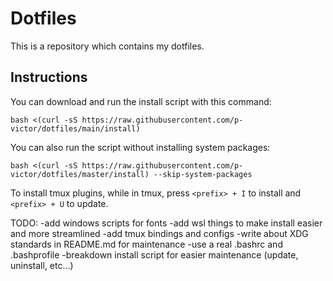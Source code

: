 # Dotfiles

This is a repository which contains my dotfiles.

## Instructions

You can download and run the install script with this command:
```
bash <(curl -sS https://raw.githubusercontent.com/p-victor/dotfiles/main/install)
```

You can also run the script without installing system packages:
```
bash <(curl -sS https://raw.githubusercontent.com/p-victor/dotfiles/master/install) --skip-system-packages
```

To install tmux plugins, while in tmux, press `<prefix> + I` to install and `<prefix> + U` to update.

TODO:
-add windows scripts for fonts
-add wsl things to make install easier and more streamlined
-add tmux bindings and configs
-write about XDG standards in README.md for maintenance
-use a real .bashrc and .bashprofile
-breakdown install script for easier maintenance (update, uninstall, etc...)